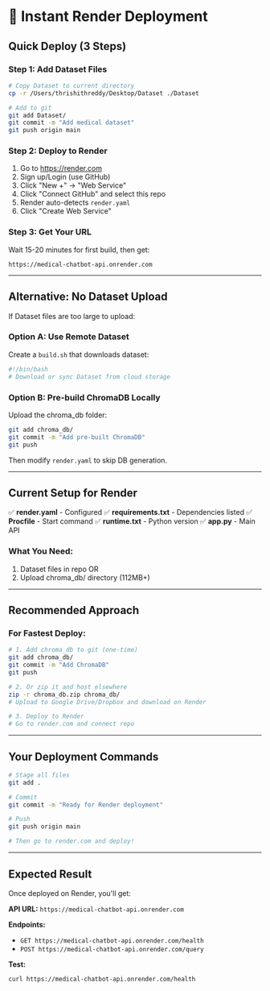 # 🚀 Instant Render Deployment

## Quick Deploy (3 Steps)

### Step 1: Add Dataset Files

```bash
# Copy Dataset to current directory
cp -r /Users/thrishithreddy/Desktop/Dataset ./Dataset

# Add to git
git add Dataset/
git commit -m "Add medical dataset"
git push origin main
```

### Step 2: Deploy to Render

1. Go to https://render.com
2. Sign up/Login (use GitHub)
3. Click "New +" → "Web Service"
4. Click "Connect GitHub" and select this repo
5. Render auto-detects `render.yaml`
6. Click "Create Web Service"

### Step 3: Get Your URL

Wait 15-20 minutes for first build, then get:
```
https://medical-chatbot-api.onrender.com
```

---

## Alternative: No Dataset Upload

If Dataset files are too large to upload:

### Option A: Use Remote Dataset

Create a `build.sh` that downloads dataset:

```bash
#!/bin/bash
# Download or sync Dataset from cloud storage
```

### Option B: Pre-build ChromaDB Locally

Upload the chroma_db folder:

```bash
git add chroma_db/
git commit -m "Add pre-built ChromaDB"
git push
```

Then modify `render.yaml` to skip DB generation.

---

## Current Setup for Render

✅ **render.yaml** - Configured
✅ **requirements.txt** - Dependencies listed
✅ **Procfile** - Start command
✅ **runtime.txt** - Python version
✅ **app.py** - Main API

### What You Need:
1. Dataset files in repo OR
2. Upload chroma_db/ directory (112MB+)

---

## Recommended Approach

### For Fastest Deploy:

```bash
# 1. Add chroma_db to git (one-time)
git add chroma_db/
git commit -m "Add ChromaDB"
git push

# 2. Or zip it and host elsewhere
zip -r chroma_db.zip chroma_db/
# Upload to Google Drive/Dropbox and download on Render

# 3. Deploy to Render
# Go to render.com and connect repo
```

---

## Your Deployment Commands

```bash
# Stage all files
git add .

# Commit
git commit -m "Ready for Render deployment"

# Push
git push origin main

# Then go to render.com and deploy!
```

---

## Expected Result

Once deployed on Render, you'll get:

**API URL:** `https://medical-chatbot-api.onrender.com`

**Endpoints:**
- `GET https://medical-chatbot-api.onrender.com/health`
- `POST https://medical-chatbot-api.onrender.com/query`

**Test:**
```bash
curl https://medical-chatbot-api.onrender.com/health
```

